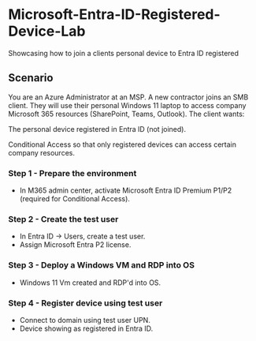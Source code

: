 # Microsoft-Entra-ID-Registered-Device-Lab
Showcasing how to join a clients personal device to Entra ID registered

## Scenario
You are an Azure Administrator at an MSP.
A new contractor joins an SMB client. They will use their personal Windows 11 laptop to access company Microsoft 365 resources (SharePoint, Teams, Outlook).
The client wants:

The personal device registered in Entra ID (not joined).

Conditional Access so that only registered devices can access certain company resources.

### Step 1 - Prepare the environment
- In M365 admin center, activate Microsoft Entra ID Premium P1/P2 (required for Conditional Access).

### Step 2 - Create the test user
- In Entra ID → Users, create a test user.
- Assign Microsoft Entra P2 license.

### Step 3 - Deploy a Windows VM and RDP into OS
- Windows 11 Vm created and RDP'd into OS.

### Step 4 - Register device using test user
- Connect to domain using test user UPN.
- Device showing as registered in Entra ID.

<!-- Note that its not possible to switch user account in OS when its a VM opposed to using VirtualBox -->